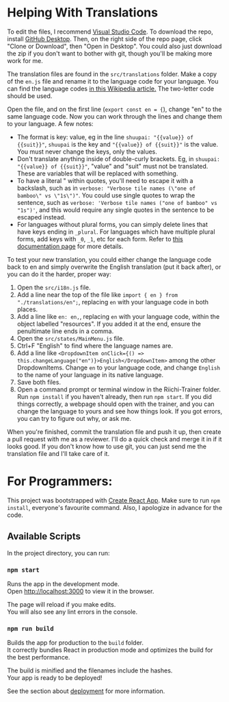# Helping With Translations

To edit the files, I recommend [Visual Studio Code](https://code.visualstudio.com/). To download the repo, install [GitHub Desktop](https://desktop.github.com/). Then, on the right side of the repo page, click "Clone or Download", then "Open in Desktop". You could also just download the zip if you don't want to bother with git, though you'll be making more work for me.

The translation files are found in the `src/translations` folder. Make a copy of the `en.js` file and rename it to the language code for your language. You can find the language codes [in this Wikipedia article.](https://en.wikipedia.org/wiki/List_of_ISO_639-1_codes) The two-letter code should be used.

Open the file, and on the first line (`export const en = {`), change "en" to the same language code. Now you can work through the lines and change them to your language. A few notes:

* The format is key: value, eg in the line `shuupai: "{{value}} of {{suit}}"`, `shuupai` is the key and `"{{value}} of {{suit}}"` is the value. You must never change the keys, only the values.
* Don't translate anything inside of double-curly brackets. Eg, in `shuupai: "{{value}} of {{suit}}"`, "value" and "suit" must not be translated. These are variables that will be replaced with something.
* To have a literal " within quotes, you'll need to escape it with a backslash, such as in `verbose: "Verbose tile names (\"one of bamboo\" vs \"1s\")"`. You could use single quotes to wrap the sentence, such as `verbose: 'Verbose tile names ("one of bamboo" vs "1s")'`, and this would require any single quotes in the sentence to be escaped instead.
* For languages without plural forms, you can simply delete lines that have keys ending in `_plural`. For languages which have multiple plural forms, add keys with `_0`, `_1`, etc for each form. Refer to [this documentation page](https://www.i18next.com/translation-function/plurals) for more details.

To test your new translation, you could either change the language code back to en and simply overwrite the English translation (put it back after), or you can do it the harder, proper way:

1) Open the `src/i18n.js` file.
2) Add a line near the top of the file like `import { en } from "./translations/en";`, replacing `en` with your language code in both places.
3) Add a line like `en: en,`, replacing `en` with your language code, within the object labelled "resources". If you added it at the end, ensure the penultimate line ends in a comma.
4) Open the `src/states/MainMenu.js` file.
5) Ctrl+F "English" to find where the language names are.
6) Add a line like `<DropdownItem onClick={() => this.changeLanguage("en")}>English</DropdownItem>` among the other DropdownItems. Change `en` to your language code, and change `English` to the name of your language in its native language.
7) Save both files.
8) Open a command prompt or terminal window in the Riichi-Trainer folder. Run `npm install` if you haven't already, then run `npm start`. If you did things correctly, a webpage should open with the trainer, and you can change the language to yours and see how things look. If you got errors, you can try to figure out why, or ask me.

When you're finished, commit the translation file and push it up, then create a pull request with me as a reviewer. I'll do a quick check and merge it in if it looks good. If you don't know how to use git, you can just send me the translation file and I'll take care of it.

# For Programmers:
This project was bootstrapped with [Create React App](https://github.com/facebook/create-react-app). Make sure to run `npm install`, everyone's favourite command. Also, I apologize in advance for the code.

## Available Scripts

In the project directory, you can run:

### `npm start`

Runs the app in the development mode.<br>
Open [http://localhost:3000](http://localhost:3000) to view it in the browser.

The page will reload if you make edits.<br>
You will also see any lint errors in the console.

### `npm run build`

Builds the app for production to the `build` folder.<br>
It correctly bundles React in production mode and optimizes the build for the best performance.

The build is minified and the filenames include the hashes.<br>
Your app is ready to be deployed!

See the section about [deployment](https://facebook.github.io/create-react-app/docs/deployment) for more information.
